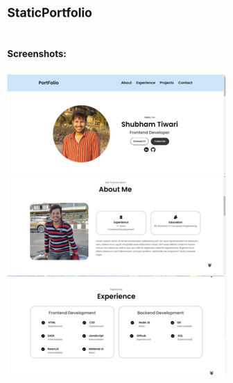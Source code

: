 # StaticPortfolio
</br>
<h2> Screenshots: </h2> 
</br>
<img src="./assets/Pp1.png" /> </br>
<img src="./assets/PP2.png" /> </br>
<img src="./assets/PP3.png" /> </br>